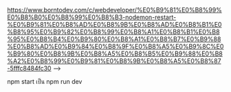 https://www.borntodev.com/c/webdeveloper/%E0%B9%81%E0%B8%99%E0%B8%B0%E0%B8%99%E0%B8%B3-nodemon-restart-%E0%B9%81%E0%B8%AD%E0%B8%9B%E0%B8%AD%E0%B8%B1%E0%B8%95%E0%B9%82%E0%B8%99%E0%B8%A1%E0%B8%B1%E0%B8%95%E0%B8%B4%E0%B9%80%E0%B8%A1%E0%B8%B7%E0%B9%88%E0%B8%AD%E0%B9%84%E0%B8%9F%E0%B8%A5%E0%B9%8C%E0%B9%80%E0%B8%9B%E0%B8%A5%E0%B8%B5%E0%B9%88%E0%B8%A2%E0%B8%99%E0%B9%81%E0%B8%9B%E0%B8%A5%E0%B8%87-5fffc8484fc30 -->

npm start เป็น npm run dev
